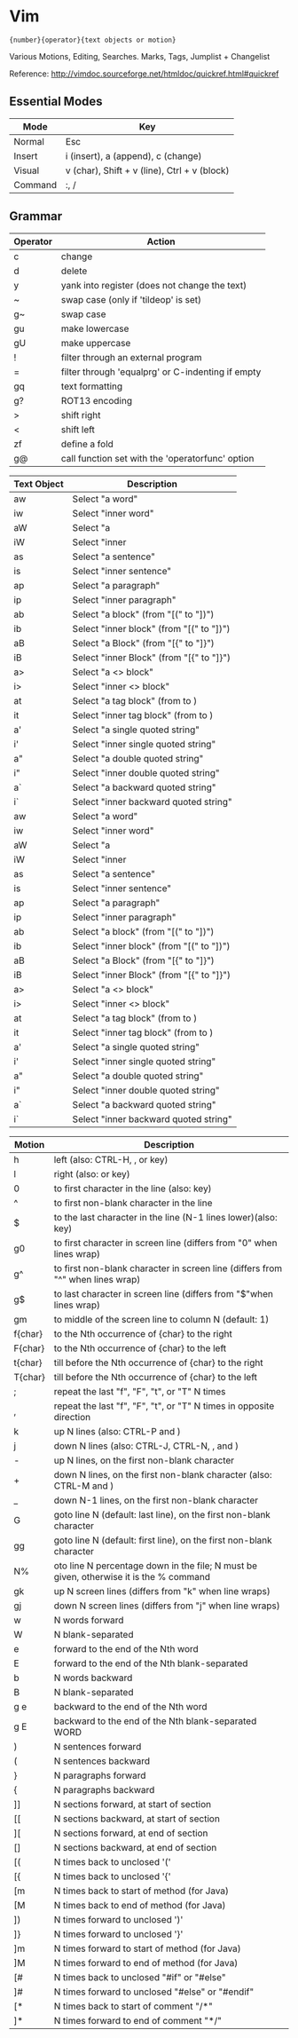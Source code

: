 # Vim

`{number}{operator}{text objects or motion}`

Various Motions, Editing, Searches. Marks, Tags, Jumplist + Changelist


Reference: http://vimdoc.sourceforge.net/htmldoc/quickref.html#quickref

## Essential Modes

| Mode | Key |
|---|---|
| Normal | Esc |
| Insert | i (insert), a (append), c (change) |
| Visual | v (char), Shift + v (line), Ctrl + v (block)|
| Command | :, / |

## Grammar

|Operator|Action|
|---|---|
|c|change|
|d|delete|
|y|yank into register (does not change the text)|
|~|swap case (only if 'tildeop' is set)|
|g~|swap case|
|gu|make lowercase|
|gU|make uppercase|
|!|filter through an external program|
|=|filter through 'equalprg' or C-indenting if empty|
|gq|text formatting|
|g?|ROT13 encoding|
|>|shift right|
|<|shift left|
|zf|define a fold|
|g@|call function set with the 'operatorfunc' option|

|Text Object|Description|
|---|---|
|aw | Select "a word"|
|iw | Select "inner word"|
|aW | Select "a |WORD|"|
|iW | Select "inner |WORD|"|
|as | Select "a sentence"|
|is | Select "inner sentence"|
|ap | Select "a paragraph"|
|ip | Select "inner paragraph"|
|ab | Select "a block" (from "[(" to "])")|
|ib | Select "inner block" (from "[(" to "])")|
|aB | Select "a Block" (from "[{" to "]}")|
|iB | Select "inner Block" (from "[{" to "]}")|
|a> | Select "a <> block"|
|i> | Select "inner <> block"|
|at | Select "a tag block" (from <aaa> to </aaa>)|
|it | Select "inner tag block" (from <aaa> to </aaa>)|
|a' | Select "a single quoted string"|
|i' | Select "inner single quoted string"|
|a" | Select "a double quoted string"|
|i" | Select "inner double quoted string"|
|a` | Select "a backward quoted string"|
|i` | Select "inner backward quoted string"
|aw | Select "a word"|
|iw | Select "inner word"|
|aW | Select "a |WORD|"|
|iW | Select "inner |WORD|"|
|as | Select "a sentence"|
|is | Select "inner sentence"|
|ap | Select "a paragraph"|
|ip | Select "inner paragraph"|
|ab | Select "a block" (from "[(" to "])")|
|ib | Select "inner block" (from "[(" to "])")|
|aB | Select "a Block" (from "[{" to "]}")|
|iB | Select "inner Block" (from "[{" to "]}")|
|a> | Select "a <> block"|
|i> | Select "inner <> block"|
|at | Select "a tag block" (from <aaa> to </aaa>)|
|it | Select "inner tag block" (from <aaa> to </aaa>)|
|a' | Select "a single quoted string"|
|i' | Select "inner single quoted string"|
|a" | Select "a double quoted string"|
|i" | Select "inner double quoted string"|
|a` | Select "a backward quoted string"|
|i` | Select "inner backward quoted string"|

|Motion|Description|
|---|---|
| h |left (also: CTRL-H, <BS>, or <Left> key)
| l |right (also: <Space> or <Right> key)
| 0 |to first character in the line (also: <Home> key)
| ^ |to first non-blank character in the line
| $ |to the last character in the line (N-1 lines lower)(also: <End> key)
| g0| to first character in screen line (differs from "0" when lines wrap)
| g^| to first non-blank character in screen line (differs from "^" when lines wrap)
| g$| to last character in screen line (differs from "$"when lines wrap)
| gm| to middle of the screen line to column N (default: 1)
| f{char}| to the Nth occurrence of {char} to the right
| F{char}| to the Nth occurrence of {char} to the left
| t{char}| till before the Nth occurrence of {char} to the right
| T{char}| till before the Nth occurrence of {char} to the left
| ; |repeat the last "f", "F", "t", or "T" N times
| , |repeat the last "f", "F", "t", or "T" N times in opposite direction
| k |up N lines (also: CTRL-P and <Up>)|
| j |down N lines (also: CTRL-J, CTRL-N, <NL>, and <Down>)|
| - |up N lines, on the first non-blank character|
| + |down N lines, on the first non-blank character (also: CTRL-M and <CR>)|
| _ |down N-1 lines, on the first non-blank character|
| G |goto line N (default: last line), on the first non-blank character|
| gg |goto line N (default: first line), on the first non-blank character|
| N% |oto line N percentage down in the file; N must be given, otherwise it is the % command|
| gk |up N screen lines (differs from "k" when line wraps)|
| gj |down N screen lines (differs from "j" when line wraps)|
| w |N words forward|
| W |N blank-separated |WORD|s forward|
| e |forward to the end of the Nth word|
| E |forward to the end of the Nth blank-separated |WORD||
| b |N words backward|
| B |N blank-separated |WORD|s backward|
| g e|backward to the end of the Nth word|
| g E|backward to the end of the Nth blank-separated WORD|
| ) |N sentences forward|
| ( |N sentences backward|
| } |N paragraphs forward|
| { |N paragraphs backward|
| ]] | N sections forward, at start of section|
| [[ | N sections backward, at start of section|
| ][ | N sections forward, at end of section|
| [] | N sections backward, at end of section|
| [( | N times back to unclosed '('|
| [{ | N times back to unclosed '{'|
| [m | N times back to start of method (for Java)|
| [M | N times back to end of method (for Java)|
| ]) | N times forward to unclosed ')'|
| ]} | N times forward to unclosed '}'|
| ]m | N times forward to start of method (for Java)|
| ]M | N times forward to end of method (for Java)|
| [# | N times back to unclosed "#if" or "#else"|
| ]# | N times forward to unclosed "#else" or "#endif"|
| [* | N times back to start of comment "/*"|
| ]* | N times forward to end of comment "*/"|